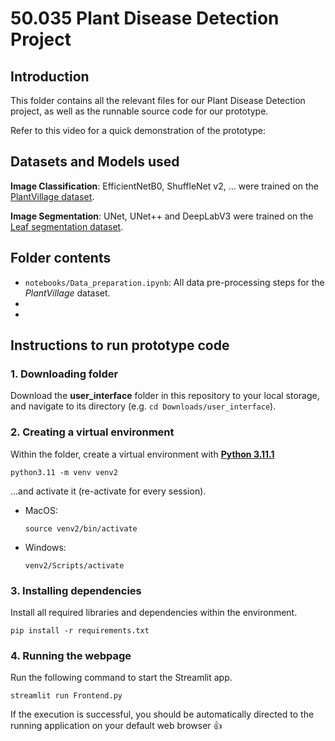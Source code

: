 # 50.035 Plant Disease Detection Project
## Introduction
This folder contains all the relevant files for our Plant Disease Detection project, as well as the runnable source code for our prototype. 

Refer to this video for a quick demonstration of the prototype:


## Datasets and Models used
**Image Classification**: 
EfficientNetB0, ShuffleNet v2, ... were trained on the [PlantVillage dataset](https://www.kaggle.com/datasets/abdallahalidev/plantvillage-dataset).

**Image Segmentation**:
UNet, UNet++ and DeepLabV3 were trained on the [Leaf segmentation dataset](https://www.kaggle.com/datasets/fakhrealam9537/leaf-disease-segmentation-dataset).

## Folder contents
- `notebooks/Data_preparation.ipynb`: All data pre-processing steps for the *PlantVillage* dataset.
- 
- 


## Instructions to run prototype code
### 1. Downloading folder
Download the **user_interface** folder in this repository to your local storage, and navigate to its directory (e.g. `cd Downloads/user_interface`).


### 2. Creating a virtual environment
Within the folder, create a virtual environment with [**Python 3.11.1**](https://www.python.org/downloads/release/python-3111/)
```
python3.11 -m venv venv2
```

...and activate it (re-activate for every session).

- MacOS:
    ```
    source venv2/bin/activate
    ```

- Windows:
    ```
    venv2/Scripts/activate
    ```


### 3. Installing dependencies
Install all required libraries and dependencies within the environment.
```
pip install -r requirements.txt
```


### 4. Running the webpage
Run the following command to start the Streamlit app.
```
streamlit run Frontend.py
```
If the execution is successful, you should be automatically directed to the running application on your default web browser 👍